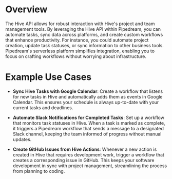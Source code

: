 # Overview

The Hive API allows for robust interaction with Hive's project and team management tools. By leveraging the Hive API within Pipedream, you can automate tasks, sync data across platforms, and create custom workflows that enhance productivity. For instance, you could automate project creation, update task statuses, or sync information to other business tools. Pipedream's serverless platform simplifies integration, enabling you to focus on crafting workflows without worrying about infrastructure.

# Example Use Cases

- **Sync Hive Tasks with Google Calendar**: Create a workflow that listens for new tasks in Hive and automatically adds them as events in Google Calendar. This ensures your schedule is always up-to-date with your current tasks and deadlines.

- **Automate Slack Notifications for Completed Tasks**: Set up a workflow that monitors task statuses in Hive. When a task is marked as complete, it triggers a Pipedream workflow that sends a message to a designated Slack channel, keeping the team informed of progress without manual updates.

- **Create GitHub Issues from Hive Actions**: Whenever a new action is created in Hive that requires development work, trigger a workflow that creates a corresponding issue in GitHub. This keeps your software development in sync with project management, streamlining the process from planning to coding.
